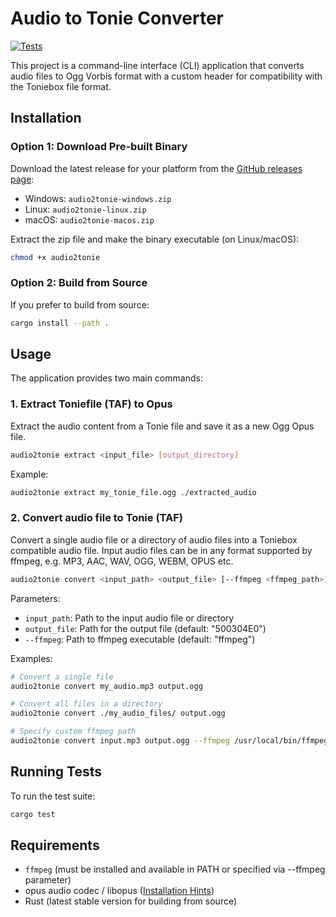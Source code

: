 # Audio to Tonie Converter

[![Tests](https://img.shields.io/github/actions/workflow/status/hotzenklotz/audio2tonie/ci.yml?branch=main&style=flat&label=Tests
)](https://github.com/hotzenklotz/audio2tonie/actions/workflows/ci.yml)

This project is a command-line interface (CLI) application that converts audio files to Ogg Vorbis format with a custom header for compatibility with the Toniebox file format.

## Installation

### Option 1: Download Pre-built Binary

Download the latest release for your platform from the [GitHub releases page](https://github.com/hotzenklotz/audio2tonie/releases):

- Windows: `audio2tonie-windows.zip`
- Linux: `audio2tonie-linux.zip`
- macOS: `audio2tonie-macos.zip`

Extract the zip file and make the binary executable (on Linux/macOS):
```bash
chmod +x audio2tonie
```

### Option 2: Build from Source

If you prefer to build from source:

```bash
cargo install --path .
```

## Usage

The application provides two main commands:

### 1. Extract Toniefile (TAF) to Opus

Extract the audio content from a Tonie file and save it as a new Ogg Opus file.

```bash
audio2tonie extract <input_file> [output_directory]
```

Example:
```bash
audio2tonie extract my_tonie_file.ogg ./extracted_audio
```

### 2. Convert audio file to Tonie (TAF)

Convert a single audio file or a directory of audio files into a Toniebox compatible audio file. Input audio files can be in any format supported by ffmpeg, e.g. MP3, AAC, WAV, OGG, WEBM, OPUS etc.

```bash
audio2tonie convert <input_path> <output_file> [--ffmpeg <ffmpeg_path>]
```

Parameters:
- `input_path`: Path to the input audio file or directory
- `output_file`: Path for the output file (default: "500304E0")
- `--ffmpeg`: Path to ffmpeg executable (default: "ffmpeg")

Examples:
```bash
# Convert a single file
audio2tonie convert my_audio.mp3 output.ogg

# Convert all files in a directory
audio2tonie convert ./my_audio_files/ output.ogg

# Specify custom ffmpeg path
audio2tonie convert input.mp3 output.ogg --ffmpeg /usr/local/bin/ffmpeg
```

## Running Tests

To run the test suite:

```bash
cargo test
```

## Requirements

- `ffmpeg` (must be installed and available in PATH or specified via --ffmpeg parameter)
- opus audio codec / libopus ([Installation Hints](https://github.com/shardlab/discordrb/wiki/Installing-libopus))
- Rust (latest stable version for building from source)
